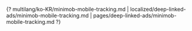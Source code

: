 {? multilang/ko-KR/minimob-mobile-tracking.md | localized/deep-linked-ads/minimob-mobile-tracking.md | pages/deep-linked-ads/minimob-mobile-tracking.md ?}
